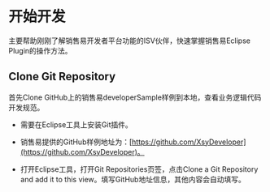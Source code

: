 # 开始开发

主要帮助刚刚了解销售易开发者平台功能的ISV伙伴，快速掌握销售易Eclipse Plugin的操作方法。

## Clone Git Repository

首先Clone GitHub上的销售易developerSample样例到本地，查看业务逻辑代码开发规范。

* 需要在Eclipse工具上安装Git插件。
* 销售易提供的GitHub样例地址为：[https://github.com/XsyDeveloper](https://github.com/XsyDeveloper)。

* 打开Eclipse工具，打开Git Repositories页签，点击Clone a Git Repository and add it to this view。填写GitHub地址信息，其他内容会自动填写。



